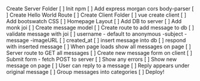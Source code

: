 Create Server Folder
[ ] Init npm
[ ] Add express morgan cors body-parser
[ ] Create Hello World Route
[ ] Create Client Folder
[ ] vue create client
[ ] Add bootswatch CSS
[ ] Homepage Layout
[ ] Add DB to server
[ ] Add monk joi
[ ] Create message model
[ ] Create route to add message to db
[ ] validate message with joi
[ ] username - default to anonymous
-subject
-message
-imageURL
[ ] created_at
[ ] insert message into db
[ ] respond with inserted message
[ ] When page loads show all messages on page
[ ] Server route to GET all messages
[ ] Create new message form on client
[ ] Submit form - fetch POST to server
[ ] Show any errors
[ ] Show new message on page
[ ] User can reply to a message
[ ] Reply appears under original message
[ ] Group messages into categories
[ ] Deploy!
